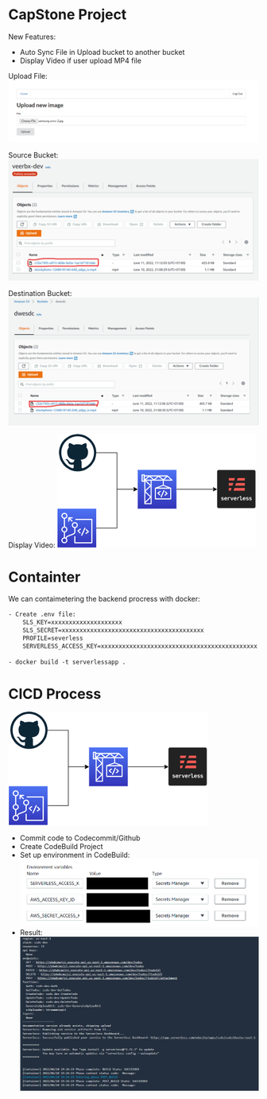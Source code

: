 # CapStone Project

New Features:

  - Auto Sync File in Upload bucket to another bucket 
  - Display Video if user upload MP4 file

  Upload File:
    ![alt text](images/UploadImage.png)

  Source Bucket:
    ![alt text](images/SourceBucket.png)

  Destination Bucket:
    ![alt text](images/DestinationBucket.png)

  Display Video:
    ![alt text](images/CICD-PROCESS.png)

# Containter

  We can contaimetering the backend procress with docker:

    - Create .env file: 
        SLS_KEY=xxxxxxxxxxxxxxxxxxxx
        SLS_SECRET=xxxxxxxxxxxxxxxxxxxxxxxxxxxxxxxxxxxxxxxx
        PROFILE=severless
        SERVERLESS_ACCESS_KEY=xxxxxxxxxxxxxxxxxxxxxxxxxxxxxxxxxxxxxxxxxxxx

    - docker build -t serverlessapp .

# CICD Process

![alt text](images/CICD-PROCESS.png)

- Commit code to Codecommit/Github
- Create CodeBuild Project
- Set up environment in CodeBuild: 
    ![alt text](images/SetUpEnvi.png)
- Result: 
![alt text](images/CICD_RESULT.png)
